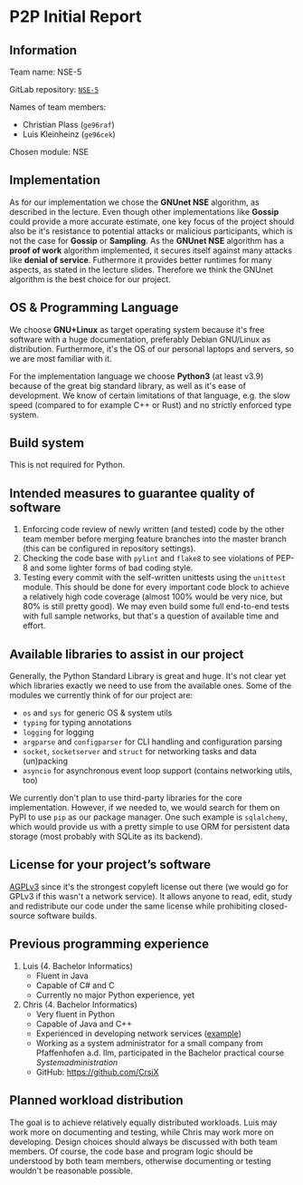 # P2P Initial Report

## Information

Team name: NSE-5

GitLab repository: [`NSE-5`](https://gitlab.lrz.de/netintum/teaching/p2psec_projects_2022/NSE-5)

Names of team members:

 - Christian Plass (`ge96raf`)
 - Luis Kleinheinz (`ge96cek`)

Chosen module: NSE

## Implementation

As for our implementation we chose the **GNUnet NSE** algorithm, as described in the lecture.
Even though other implementations like **Gossip** could provide a more accurate estimate, one key focus of the project should also be it's resistance to potential attacks or malicious participants, which is not the case for **Gossip** or **Sampling**. As the **GNUnet NSE** algorithm has a **proof of work** algorithm implemented, it secures itself against many attacks like **denial of service**.
Futhermore it provides better runtimes for many aspects, as stated in the lecture slides. Therefore we think the GNUnet algorithm is the best choice for our project.

## OS & Programming Language

We choose **GNU+Linux** as target operating system because it's free software with a huge documentation, preferably Debian GNU/Linux as distribution.
Furthermore, it's the OS of our personal laptops and servers, so we are most familiar with it.

For the implementation language we choose **Python3** (at least v3.9) because of the great big standard library, as well as it's ease of development.
We know of certain limitations of that language, e.g. the slow speed (compared to for example C++ or Rust) and no strictly enforced type system.

## Build system

This is not required for Python.

## Intended measures to guarantee quality of software

1. Enforcing code review of newly written (and tested) code by the other team member before merging feature branches into the master branch (this can be configured in repository settings).
2. Checking the code base with `pylint` and `flake8` to see violations of PEP-8 and some lighter forms of bad coding style.
3. Testing every commit with the self-written unittests using the `unittest` module.
    This should be done for every important code block to achieve a relatively high code coverage (almost 100% would be very nice, but 80% is still pretty good).
    We may even build some full end-to-end tests with full sample networks, but that's a question of available time and effort.

## Available libraries to assist in our project

Generally, the Python Standard Library is great and huge.
It's not clear yet which libraries exactly we need to use from the available ones.
Some of the modules we currently think of for our project are:

 - `os` and `sys` for generic OS & system utils
 - `typing` for typing annotations
 - `logging` for logging
 - `argparse` and `configparser` for CLI handling and configuration parsing
 - `socket`, `socketserver` and `struct` for networking tasks and data (un)packing
 - `asyncio` for asynchronous event loop support (contains networking utils, too)

We currently don't plan to use third-party libraries for the core implementation.
However, if we needed to, we would search for them on PyPI to use `pip` as our package manager.
One such example is `sqlalchemy`, which would provide us with a pretty simple to use ORM for persistent data storage (most probably with SQLite as its backend).

## License for your project’s software

[AGPLv3](https://choosealicense.com/licenses/agpl-3.0/) since it's the strongest copyleft license out there (we would go for GPLv3 if this wasn't a network service).
It allows anyone to read, edit, study and redistribute our code under the same license while prohibiting closed-source software builds.

## Previous programming experience

1. Luis (4. Bachelor Informatics)
    - Fluent in Java
    - Capable of C# and C
    - Currently no major Python experience, yet
2. Chris (4. Bachelor Informatics)
    - Very fluent in Python
    - Capable of Java and C++
    - Experienced in developing network services ([example](https://github.com/hopfenspace/MateBot))
    - Working as a system administrator for a small company from Pfaffenhofen a.d. Ilm, participated in the Bachelor practical course _Systemadministration_
    - GitHub: https://github.com/CrsiX

## Planned workload distribution

The goal is to achieve relatively equally distributed workloads.
Luis may work more on documenting and testing, while Chris may work more on developing.
Design choices should always be discussed with both team members.
Of course, the code base and program logic should be understood by both team members, otherwise documenting or testing wouldn't be reasonable possible.
